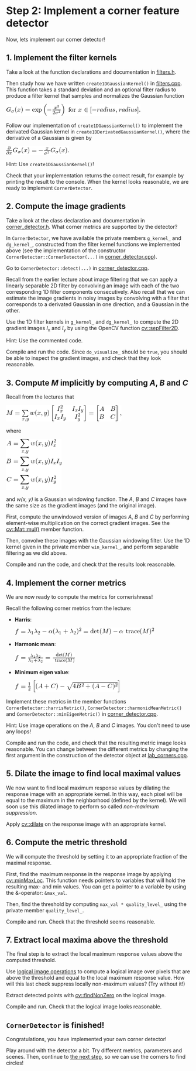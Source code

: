 # Step 2: Implement a corner feature detector
Now, lets implement our corner detector!

## 1. Implement the filter kernels
Take a look at the function declarations and documentation in [filters.h](../filters.h).

Then study how we have written `create1DGaussianKernel()` in [filters.cpp](../filters.cpp). 
This function takes a standard deviation and an optional filter radius to produce a filter kernel that samples and normalizes the Gaussian function

![Gaussian kernel formula](img/math_gaussian.png)

Follow our implementation of `create1DGaussianKernel()` to implement the derivated Gaussian kernel in `create1DDerivatedGaussianKernel()`, where the derivative of a Gaussian is given by

![Derivative of a Gaussian formula](img/math_derivative-of-gaussian.png)

Hint: Use `create1DGaussianKernel()`!

Check that your implementation returns the correct result, for example by printing the result to the console. 
When the kernel looks reasonable, we are ready to implement `CornerDetector`.

## 2. Compute the image gradients
Take a look at the class declaration and documentation in [corner_detector.h](../corner_detector.h). 
What corner metrics are supported by the detector?

In `CornerDetector`, we have available the private members `g_kernel_` and `dg_kernel_`, constructed from the filter kernel functions we implemented above (see the implementation of the constructor `CornerDetector::CornerDetector(...)` in [corner_detector.cpp](../corner_detector.cpp)).

Go to `CornerDetector::detect(...)` in [corner_detector.cpp](../corner_detector.cpp).

Recall from the earlier lecture about image filtering that we can apply a linearly separable 2D filter by convolving an image with each of the two corresponding 1D filter components consecutively. 
Also recall that we can estimate the image gradients in noisy images by convolving with a filter that corresponds to a derivated Gaussian in one direction, and a Gaussian in the other.

Use the 1D filter kernels in `g_kernel_` and `dg_kernel_` to compute the 2D gradient images *I*<sub>x</sub> and *I*<sub>y</sub> by using the OpenCV function [cv::sepFilter2D](https://docs.opencv.org/4.5.5/d4/d86/group__imgproc__filter.html#ga910e29ff7d7b105057d1625a4bf6318d).

Hint: Use the commented code.

Compile and run the code. 
Since `do_visualize_` should be `true`, you should be able to inspect the gradient images, and check that they look reasonable.

## 3. Compute *M* implicitly by computing *A*, *B* and *C*
Recall from the lectures that

![Definition of M matrix](img/math_m-matrix.png)

where

![Definition of A, B and C matrices](img/math_a-b-c-matrices.png)

and *w(x, y)* is a Gaussian windowing function.
The *A*, *B* and *C* images have the same size as the gradient images (and the original image).

First, compute the unwindowed version of images *A*, *B* and *C* by performing element-wise multiplication on the correct gradient images. 
See the [cv::Mat::mul()](https://docs.opencv.org/4.5.5/d3/d63/classcv_1_1Mat.html#a385c09827713dc3e6d713bfad8460706) member function.

Then, convolve these images with the Gaussian windowing filter. 
Use the 1D kernel given in the private member `win_kernel_`, and perform separable filtering as we did above.

Compile and run the code, and check that the results look reasonable.

## 4. Implement the corner metrics
We are now ready to compute the metrics for cornerishness!

Recall the following corner metrics from the lecture:
- **Harris**:
  
  ![Harris formula](img/math_harris.png)
  
- **Harmonic mean**:
  
  ![Harmonic mean formula](img/math_harmonic-mean.png)
  
- **Minimum eigen value**:
  
  ![Minimum eigen value formula](img/math_min-eigen.png)
  
Implement these metrics in the member functions `CornerDetector::harrisMetric()`, `CornerDetector::harmonicMeanMetric()` and `CornerDetector::minEigenMetric()` in [corner_detector.cpp](../corner_detector.cpp).

Hint: Use image operations on the *A*, *B* and *C* images. 
You don't need to use any loops!

Compile and run the code, and check that the resulting metric image looks reasonable. 
You can change between the different metrics by changing the first argument in the construction of the detector object at [lab_corners.cpp](../lab_corners.cpp).

## 5. Dilate the image to find local maximal values
We now want to find local maximum response values by dilating the response image with an appropriate kernel. 
In this way, each pixel will be equal to the maximum in the neighborhood (defined by the kernel). 
We will soon use this dilated image to perform so called *non-maximum suppression*.

Apply [cv::dilate](https://docs.opencv.org/4.5.5/d4/d86/group__imgproc__filter.html#ga4ff0f3318642c4f469d0e11f242f3b6c) on the response image with an appropriate kernel.

## 6. Compute the metric threshold
We will compute the threshold by setting it to an appropriate fraction of the maximal response.

First, find the maximum response in the response image by applying [cv::minMaxLoc](https://docs.opencv.org/4.5.5/d2/de8/group__core__array.html#gab473bf2eb6d14ff97e89b355dac20707). 
This function needs pointers to variables that will hold the resulting max- and min values. 
You can get a pointer to a variable by using the &-operator: `&max_val`.

Then, find the threshold by computing `max_val * quality_level_` using the private member `quality_level_`.

Compile and run. 
Check that the threshold seems reasonable.

## 7. Extract local maxima above the threshold
The final step is to extract the local maximum response values above the computed threshold.

Use [logical image operations](https://docs.opencv.org/4.5.5/d1/d10/classcv_1_1MatExpr.html#ad5ca0810ca85918075da95a79d9a97f7) to compute a logical image over pixels that are above the threshold and equal to the local maximum response value. 
How will this last check suppress locally non-maximum values?
(Try without it!)

Extract detected points with [cv::findNonZero](https://docs.opencv.org/4.5.5/d2/de8/group__core__array.html#gaed7df59a3539b4cc0fe5c9c8d7586190) on the logical image.

Compile and run. Check that the logical image looks reasonable.

## `CornerDetector` is finished!
Congratulations, you have implemented your own corner detector!

Play around with the detector a bit. 
Try different metrics, parameters and scenes. 
Then, continue to [the next step](3-detect-circles-from-corners-with-ransac.md), so we can use the corners to find circles!
